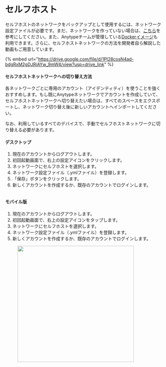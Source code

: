 # セルフホスト

セルフホストのネットワークをバックアップとして使用するには、ネットワーク設定ファイルが必要です。まだ、ネットワークを作っていない場合は、[こちら](https://tech.anytype.io/how-to/self-hosting)を参考にしてください。また、Anytypeチームが管理している[Dockerイメージ](https://github.com/anyproto/any-sync-dockercompose)も利用できます。さらに、セルフホストネットワークの方法を開発者自ら解説した動画もご用意しています。

{% embed url="https://drive.google.com/file/d/1PI28cosN4ad-bdgRxM2gDJRiAYw_9mW4/view?usp=drive_link" %}

#### セルフホストネットワークへの切り替え方法

各ネットワークごとに専用のアカウント（アイデンティティ）を使うことを強くおすすめします。もし既にAnytypeネットワークでアカウントを作成していて、セルフホストネットワークへ切り替えたい場合は、すべてのスペースをエクスポートし、ネットワーク切り替え後に新しいアカウントへインポートしてください。

なお、利用しているすべてのデバイスで、手動でセルフホストネットワークに切り替える必要があります。

#### デスクトップ

1. 現在のアカウントからログアウトします。
2. 初回起動画面で、右上の設定アイコンをクリックします。
3. ネットワークにセルフホストを選択します。
4. ネットワーク設定ファイル（.ymlファイル）を登録します。
5. 「保存」ボタンをクリックします。
6. 新しくアカウントを作成するか、既存のアカウントでログインします。

<figure><img src="../../../../.gitbook/assets/image (53) (1).png" alt=""><figcaption></figcaption></figure>

#### モバイル版

1. 現在のアカウントからログアウトします。
2. 初回起動画面で、右上の設定アイコンをタップします。
3. ネットワークにセルフホストを選択します。
4. ネットワーク設定ファイル（.ymlファイル）を登録します。
5. 新しくアカウントを作成するか、既存のアカウントでログインします。

<figure><img src="../../../../.gitbook/assets/Screenshot_20240411-104804_Anytype3.png" alt="" width="375"><figcaption></figcaption></figure>
